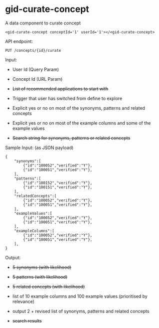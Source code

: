 # gid-curate-concept

A data component to curate concept

    <gid-curate-concept conceptId='1' userId='1'></<gid-curate-concept>

API endpoint:

    PUT /concepts/{id}/curate

Input:

- User Id (Query Param)

- Concept Id (URL Param)

- ~~List of recommended applications to start with~~

- Trigger that user has switched from define to explore

- Explicit yes or no on most of the synonyms, patterns and related concepts

- Explicit yes or no on most of the example columns and some of the example values

- ~~Search string for synonyms, patterns or related concepts~~

Sample Input: (as JSON payload)

    {
        "synonyms":[
            {"id":"100052","verified":"Y"},
            {"id":"100051","verified":"Y"},
        ],
        "patterns":[
            {"id":"100152","verified":"Y"},
            {"id":"100151","verified":"Y"},
        ],
        "relatedConcepts":[
            {"id":"100052","verified":"Y"},
            {"id":"100051","verified":"Y"},
        ],
        "exampleValues":[
            {"id":"100052","verified":"Y"},
            {"id":"100051","verified":"Y"},
        ],
        "exampleColumns":[
            {"id":"100052","verified":"Y"},
            {"id":"100051","verified":"Y"},
        ],
    }

Output:
- ~~5 synonyms (with likelihood)~~
- ~~5 patterns (with likelihood)~~
- ~~5 related concepts (with likelihood)~~

- list of 10 example columns and 100 example values (prioritised by relevance)

- output 2 + revised list of synonyms, patterns and related concepts 

- ~~search results~~
